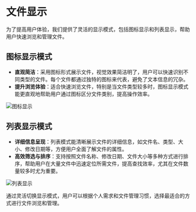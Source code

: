 # 文件显示

为了提高用户体验，我们提供了灵活的显示模式，包括图标显示和列表显示，帮助用户快速浏览和管理文件。

## 图标显示模式
- **直观简洁**：采用图标形式展示文件，视觉效果简洁明了，用户可以快速识别不同类型的文件。每个文件都通过独特的图标来代表，避免了文本信息的冗杂。
- **提升浏览体验**：适合快速浏览文件，特别是当文件类型较多时，图标显示模式能更直观地帮助用户通过图标区分文件类别，提高操作效率。

![图标显示](/images/zh/file_show_1.png)

## 列表显示模式
- **详细信息呈现**：列表模式能清晰展示文件的详细信息，如文件名、类型、大小、修改日期等，方便用户全面了解文件的属性。
- **高效筛选与排序**：支持按照文件名称、修改日期、文件大小等多种方式进行排序，帮助用户在大量文件中迅速定位所需文件，提高查找效率，尤其在文件数量较多时尤为重要。

![列表显示](/images/zh/file_show_2.png)

通过灵活切换显示模式，用户可以根据个人需求和文件管理习惯，选择最适合的方式进行文件浏览和管理。